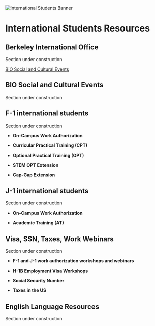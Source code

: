 ![International Students Banner](https://i2.wp.com/www.dailycal.org/assets/uploads/2014/07/ihouse.jpg?ssl=1)

# International Students Resources

## Berkeley International Office

Section under construction

[BIO Social and Cultural Events](https://events.berkeley.edu/index.php/calendar/sn/bio.html)

## BIO Social and Cultural Events

Section under construction

## F-1 international students

Section under construction

- **On-Campus Work Authorization**

- **Curricular Practical Training (CPT)**

- **Optional Practical Training (OPT)**

- **STEM OPT Extension**

- **Cap-Gap Extension**

## J-1 international students

Section under construction

- **On-Campus Work Authorization**

- **Academic Training (AT)**

## Visa, SSN, Taxes, Work Webinars

Section under construction

- **F-1 and J-1 work authorization workshops and webinars**

- **H-1B Employment Visa Workshops**

- **Social Security Number**

- **Taxes in the US**

## English Language Resources

Section under construction
